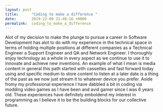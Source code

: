 ```yaml
---
layout: post
title:      "Coding to make a difference "
date:       2019-12-09 21:40:16 +0000
permalink:  coding_to_make_a_difference
---
```



   Alot of my decision to make the plunge to pursue a career in Software Development has alot to do with my experience in the technical space in terms of holding multiple positions at different companies as a Technical Engineer a Support Engineer and QA and Network Engineer. I thoroughly enjoy technology as a whole in every aspect as we continue to use it to innovate and achieve new inventions. An example of what I mean is media content in general this path started with cassettes and fast forward today using and specific medium to store content to listen at a later date is a thing of the past as we now just stream it to whatever device you prefer. Aside fromy my professional experience I have dabbled a bit in coding via modding video games as I have been and avid gamer since  I was 6 years old. These experiences have definitely emboldend my interest in programming as I believe it to be the building blocks for our collective future. 
